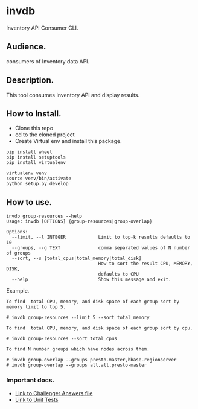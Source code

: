 # invdb
Inventory API Consumer CLI.
 
## Audience.
consumers of Inventory data API.

## Description.
This tool consumes Inventory API and display results.

## How to Install.

- Clone this repo
- cd to the cloned project
- Create Virtual env and install this package.

```
pip install wheel
pip install setuptools
pip install virtualenv

virtualenv venv
source venv/bin/activate
python setup.py develop 
```

## How to use.

```
invdb group-resources --help
Usage: invdb [OPTIONS] {group-resources|group-overlap}

Options:
  --limit, --l INTEGER            Limit to top-k results defaults to 10
  --groups, --g TEXT              comma separated values of N number of groups
  --sort, --s [total_cpus|total_memory|total_disk]
                                  How to sort the result CPU, MEMORY, DISK,
                                  defaults to CPU
  --help                          Show this message and exit.

```

Example.

```
To find  total CPU, memory, and disk space of each group sort by memory limit to top 5.

# invdb group-resources --limit 5 --sort total_memory

To find  total CPU, memory, and disk space of each group sort by cpu.

# invdb group-resources --sort total_cpus

To find N number groups which have nodes across them.

# invdb group-overlap --groups presto-master,hbase-regionserver
# invdb group-overlap --groups all,all,presto-master

```

### Important docs.
- [Link to Challenger Answers file](./challenge_answer.md)
- [Link to Unit Tests](./tests)

